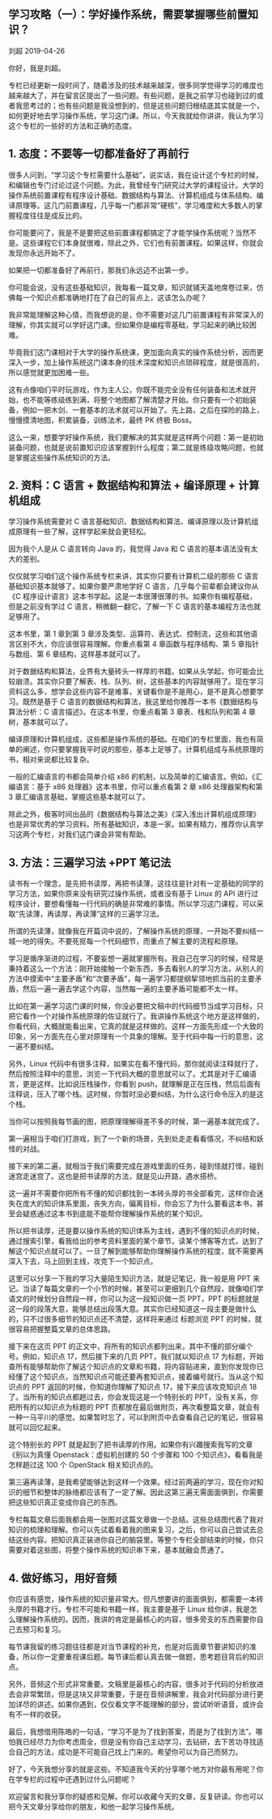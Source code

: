 ## 学习攻略（一）：学好操作系统，需要掌握哪些前置知识？

刘超 2019-04-26

你好，我是刘超。

专栏已经更新一段时间了，随着涉及的技术越来越深，很多同学觉得学习的难度也越来越大了，并在留言区提出了一些问题。有些问题，是我之前学习也碰到过的或者我思考过的；也有些问题是我没想到的，但是这些问题归根结底其实就是一个，如何更好地去学习操作系统，学习这门课。所以，今天我就给你讲讲，我认为学习这个专栏的一些好的方法和正确的态度。

## 1\. 态度：不要等一切都准备好了再前行

很多人问到，“学习这个专栏需要什么基础”，说实话，我在设计这个专栏的时候，和编辑也专门讨论过这个问题。为此，我曾经专门研究过大学的课程设计。大学的操作系统前置课程有程序设计基础、数据结构与算法、计算机组成与体系结构、编译原理等。这几门前置课程，几乎每一门都非常“硬核”，学习难度和大多数人的掌握程度往往是成反比的。

你可能要问了，我是不是要把这些前置课程都搞定了才能学操作系统呢？当然不是。这些课程它们本身就很难，除此之外，它们也有前置课程。如果这样，你就会发现你永远开始不了。

如果把一切都准备好了再前行，那我们永远迈不出第一步。

你可能会说，没有这些基础知识，我每看一篇文章，知识就铺天盖地席卷过来，仿佛每一个知识点都准确地打在了自己的盲点上，这该怎么办呢？

我非常能理解这种心情，而我想说的是，你不需要对这几门前置课程有非常深入的理解，你其实就可以学好这门课。但如果你是编程零基础，学习起来的确比较困难。

毕竟我们这门课相对于大学的操作系统课，更加面向真实的操作系统分析，因而更深入一步，加上操作系统这门课本身的技术深度和知识点琐碎程度，就是很高的，所以感觉就更加困难一些。

这有点像咱们平时玩游戏，作为主人公，你既不能完全没有任何装备和法术就开始，也不能等练级练到满，将整个地图都了解清楚才开始。你只要有一个初始装备，例如一把木剑、一套基本的法术就可以开始了。先上路，之后在探险的路上，慢慢摸清地图，积累装备，训练法术，最终 PK 终极 Boss。

这么一来，想要学好操作系统，我们要解决的其实就是这样两个问题：第一是初始装备问题，也就是说前置知识应该掌握到什么程度；第二就是练级攻略问题，也就是掌握这些操作系统知识的方法。

## 2\. 资料：C 语言 + 数据结构和算法 + 编译原理 + 计算机组成

学习操作系统需要对 C 语言基础知识、数据结构和算法、编译原理以及计算机组成原理有一些了解，这样学起来就会更轻松。

因为我个人是从 C 语言转向 Java 的，我觉得 Java 和 C 语言的基本语法没有太大的差别。

仅仅就学习咱们这个操作系统专栏来讲，其实你只要有计算机二级的那些 C 语言基础知识基本就够了。如果你要严肃地学好 C 语言，几乎每个前辈都会建议你从《C 程序设计语言》这本书学起。这是一本很薄很薄的书。如果你有编程基础，但是之前没有学过 C 语言，稍微翻一翻它，了解一下 C 语言的基本编程方法也就足够用了。

这本书里，第 1 章到第 3 章涉及类型、运算符、表达式、控制流，这些和其他语言区别不大，你应该很容易理解。你重点看第 4 章函数与程序结构、第 5 章指针与数组、第 6 章结构，这样基本就可以了。

对于数据结构和算法，业界有大量砖头一样厚的书籍。如果从头学起，你可能会比较崩溃。其实你只要了解表、栈、队列、树，这些基本的内容就够用了。现在学习资料这么多，想学会这些内容不是难事，关键看你是不是用心，是不是真心想要学习。既然是基于 C 语言的数据结构和算法，我这里给你推荐一本书《数据结构与算法分析：C 语言描述》。在这本书里，你重点看第 3 章表、栈和队列和第 4 章树，基本就可以了。

编译原理和计算机组成，这些都是操作系统的基础。在咱们的专栏里面，我也有简单的阐述，你只要掌握我平时说的那些，基本上足够了。计算机组成与系统原理的书，相对来说都比较复杂。

一般的汇编语言的书都会简单介绍 x86 的机制，以及简单的汇编语言。例如，《汇编语言：基于 x86 处理器》这本书里，你可以重点看第 2 章 x86 处理器架构和第 3 章汇编语言基础，掌握这些基本就可以了。

除此之外，极客时间出品的《数据结构与算法之美》《深入浅出计算机组成原理》也是非常优秀的学习资料。所有基础知识，本是一家。如果有精力，推荐你认真学习这两个专栏，对我们这门课会非常有帮助。

## 3\. 方法：三遍学习法 +PPT 笔记法

读书有一个理念，是先把书读厚，再把书读薄，这往往是针对有一定基础的同学的学习方法，如果你原来没有研究过操作系统，或者没有基于 Linux 的 API 进行过程序设计，要想看懂每一行代码的确是非常难的事情。所以学习这门课程，可以采取“先读薄，再读厚，再读薄”这样的三遍学习法。

所谓的先读薄，就像我在开篇词中说的，了解操作系统的原理，一开始不要纠结一城一地的得失。不要死抠每一个代码细节，而重点了解主要的流程和原理。

学习是循序渐进的过程，不要妄想一遍就掌握所有。我自己在学习的时候，经常是秉持着这么一个方法：刚开始接触一个新东西，多去看别人的学习方法，从别人的方法中摸索中“主要矛盾”和“次要矛盾”，每一遍学习都提纲挈领地抓当前的主要矛盾，然后一遍一遍去学这个内容，当然每一遍的主要矛盾可能都不太一样。

比如在第一遍学习这门课的时候，你没必要把文稿中的代码细节当成学习目标，只把它看作一个对操作系统原理的佐证就行了。我讲操作系统这个地方是这样做的，你看代码，大概就能看出来，它真的就是这样做的。这样一方面先形成一个大致的印象，另一方面先在心里对原理有一个具象的理解。至于代码中每一行的意思，这一遍不要纠结。

另外，Linux 代码中有很多注释，如果实在看不懂代码，那你就阅读注释就行了，然后按照注释中的意思，浏览一下代码大概的意思就可以了。尤其是对于汇编语言，更是这样。比如说压栈操作，你看到 push，就理解是正在压栈，然后后面有注释说，压入了哪个栈。这时候，你暂时没必要纠结，为什么这行命令压入的是这个栈。

当你可以按照我每节画的图，把原理理解得差不多的时候，第一遍基本就完成了。

第一遍相当于咱们打游戏，到了一个新的场景，先到处走走看看情况，不纠结和妖怪的对战。

接下来的第二遍，就相当于我们需要完成在游戏里面的任务，碰到怪就打怪，碰到迷宫走迷宫了。这也是把书读厚的方法，就是见山开路，遇水搭桥。

这一遍并不需要你把所有不懂的知识都找到一本砖头厚的书全部看完，这样你会迷失在庞大的知识体系里面，丧失方向，偏离目标，你会忘了为什么要看这本书，甚至会疑惑通过这本书到底能不能帮你理解操作系统的某个知识。

所以把书读厚，还是要以操作系统的知识体系为主线，遇到不懂的知识点的时候，通过搜索引擎，看我给出的参考资料里面的某个章节，读某个博客等方式，达到了解这个知识点就可以了。一旦了解到能够帮助你理解操作系统的程度，就不需要再深入下去，马上回到主线，攻克下一个知识点。

这里可以分享一下我的学习大量陌生知识方法，就是记笔记，我一般是用 PPT 来记。当读了每篇文章的一个小节的时候，甚至可以更细到几个自然段，就像咱们学语文的时候划分自然段一样，你可以为这一段知识做一页 PPT，PPT 的标题就是这一段的段落大意，能够总结出段落大意。其实你已经知道这一段主要是做什么的，只不过很多细节的知识点还不清楚，这样将来通过 标题浏览 PPT 的时候，就很容易把握整篇文章的总体思路。

接下来在这页 PPT 的正文中，将所有的知识点都列出来，其中不懂的部分编个号。例如，知识点 17，然后接下来的几页 PPT，我们就以知识点 17 为标题，开始查所有能够帮助你了解这个知识点的文章和书籍，将内容贴进来，直到你发现你已经懂了这个知识点，当然知识点可能还要再套知识点，接着编号就行。当从这个知识点的 PPT 返回的时候，你知道你理解了知识点 17，接下来应该攻克知识点 18 了。当所有的知识点都趟过去，你会发现这是一个特别长的 PPT，没有关系，你把所有的以知识点为标题的 PPT 页都放在最后做附页，再次看整篇文章，就会有一种一马平川的感觉。如果暂时忘了，可以到附页中去查看自己记的笔记，很容易就可以回忆起来。

这个特别长的 PPT 就是起到了把书读厚的作用。如果你有兴趣搜索我写的文章《别以为真懂 Openstack：虚拟机创建的 50 个步骤和 100 个知识点》，看看我是怎样趟过这 100 个 OpenStack 相关知识点的。

第三遍再读薄，是我希望能够达到这样一个效果。经过前两遍的学习，现在你对知识的细节和整体的脉络都应该有了一定了解。因此这第三遍无需面面俱到，你需要把这些知识真正变成你自己的东西。

专栏每篇文章后面我都会用一张图对这篇文章做一个总结。这些总结图代表了我对知识的梳理和理解。你可以先试着看着我的图来复习，之后，你可以自己尝试去总结这些内容。把知识真正装进你自己的脑袋里。等整个专栏全部结束的时候，你只需要对着这些图，将整个操作系统的知识串下来，基本就融会贯通了。

## 4\. 做好练习，用好音频

你应该有感觉，操作系统的知识量非常大。但凡想要讲的面面俱到，都需要一本砖头厚的书籍才行。专栏不可能和书籍一样，我主要是基于 Linux 给你讲，我是怎么理解操作系统的。因而，我讲的肯定是最核心的内容，很多旁支的东西需要你自己去预习和复习。

每节课我留的练习题往往都是对当节课程的补充，也是对后面章节要讲知识的准备，所以你一定要重视课后题。每节课后都认真去做一做题，思考题目背后的知识点。

另外，音频这个形式非常重要。文稿里是最核心的内容，很多对于代码的分析放进去会非常繁琐，但是这块又非常重要，于是在音频讲解里，我会对代码部分进行更加详尽的讲述。如果你遇到，仅仅看文字不能理解的部分，尝试听听语音，或许会有不一样的收获。

最后，我想借用陈皓的一句话，“学习不是为了找到答案，而是为了找到方法”。哪怕我已经尽力为你考虑周全，但是没有你自己主动学习，去钻研，去下苦功寻找适合自己的方法，成功是不可能自己找上门来的。希望你可以为自己而努力。

好了，今天我想分享的就是这些。不知道我今天的分享哪个地方对你最有用呢？你在学专栏的过程中还遇到过什么问题呢？

欢迎留言和我分享你的疑惑和见解。你可以收藏今天的文章，反复研读。你也可以把今天文章分享给你的朋友，和他一起学习操作系统。

